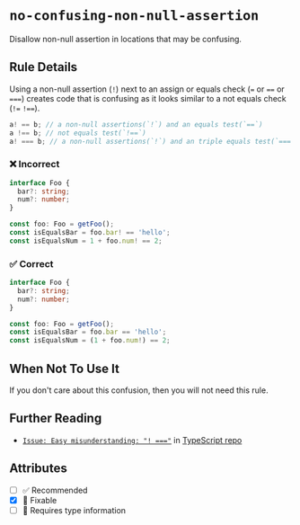 # `no-confusing-non-null-assertion`

Disallow non-null assertion in locations that may be confusing.

## Rule Details

Using a non-null assertion (`!`) next to an assign or equals check (`=` or `==` or `===`) creates code that is confusing as it looks similar to a not equals check (`!=` `!==`).

```typescript
a! == b; // a non-null assertions(`!`) and an equals test(`==`)
a !== b; // not equals test(`!==`)
a! === b; // a non-null assertions(`!`) and an triple equals test(`===`)
```

<!--tabs-->

### ❌ Incorrect

```ts
interface Foo {
  bar?: string;
  num?: number;
}

const foo: Foo = getFoo();
const isEqualsBar = foo.bar! == 'hello';
const isEqualsNum = 1 + foo.num! == 2;
```

### ✅ Correct

<!-- prettier-ignore -->
```ts
interface Foo {
  bar?: string;
  num?: number;
}

const foo: Foo = getFoo();
const isEqualsBar = foo.bar == 'hello';
const isEqualsNum = (1 + foo.num!) == 2;
```

## When Not To Use It

If you don't care about this confusion, then you will not need this rule.

## Further Reading

- [`Issue: Easy misunderstanding: "! ==="`](https://github.com/microsoft/TypeScript/issues/37837) in [TypeScript repo](https://github.com/microsoft/TypeScript)

## Attributes

- [ ] ✅ Recommended
- [x] 🔧 Fixable
- [ ] 💭 Requires type information
